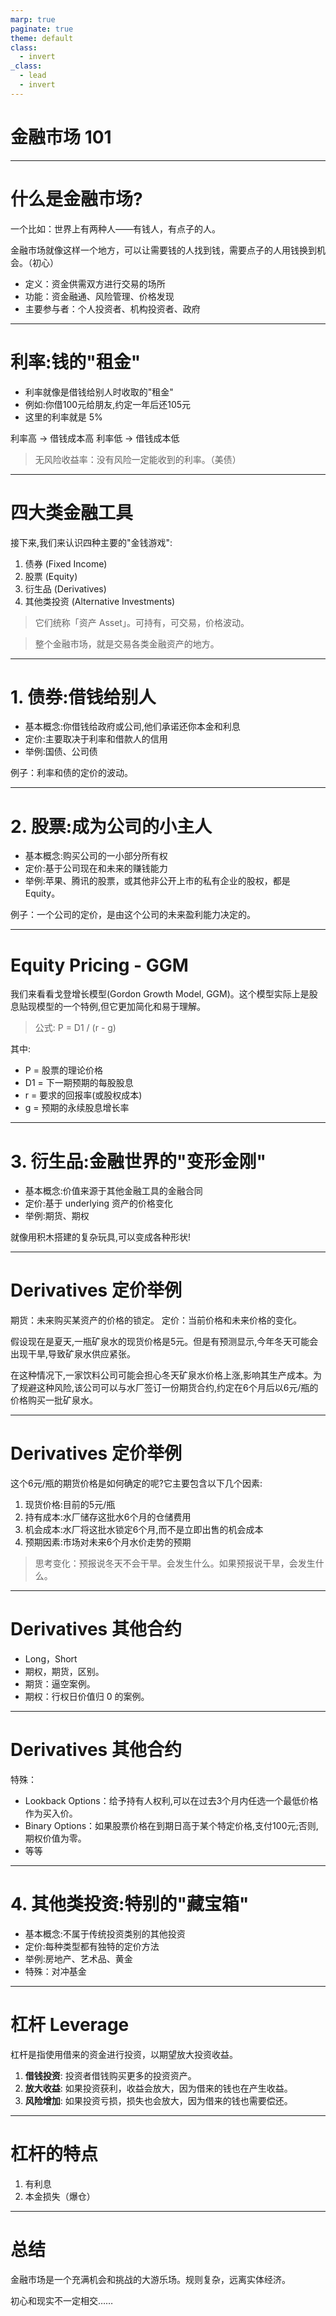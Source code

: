 ```yaml
---
marp: true
paginate: true
theme: default
class:
  - invert
_class:
  - lead
  - invert
---
```


# 金融市场 101

---

# 什么是金融市场?

一个比如：世界上有两种人——有钱人，有点子的人。

金融市场就像这样一个地方，可以让需要钱的人找到钱，需要点子的人用钱换到机会。（初心）

- 定义：资金供需双方进行交易的场所
- 功能：资金融通、风险管理、价格发现
- 主要参与者：个人投资者、机构投资者、政府

---

# 利率:钱的"租金"

- 利率就像是借钱给别人时收取的"租金"
- 例如:你借100元给朋友,约定一年后还105元
- 这里的利率就是 5%

利率高 → 借钱成本高
利率低 → 借钱成本低

> 无风险收益率：没有风险一定能收到的利率。（美债）

---

# 四大类金融工具

接下来,我们来认识四种主要的"金钱游戏":

1. 债券 (Fixed Income)
2. 股票 (Equity)
3. 衍生品 (Derivatives)
4. 其他类投资 (Alternative Investments)

> 它们统称「资产 Asset」。可持有，可交易，价格波动。

> 整个金融市场，就是交易各类金融资产的地方。

---

# 1. 债券:借钱给别人

- 基本概念:你借钱给政府或公司,他们承诺还你本金和利息
- 定价:主要取决于利率和借款人的信用
- 举例:国债、公司债

例子：利率和债的定价的波动。

---

# 2. 股票:成为公司的小主人

- 基本概念:购买公司的一小部分所有权
- 定价:基于公司现在和未来的赚钱能力
- 举例:苹果、腾讯的股票，或其他非公开上市的私有企业的股权，都是 Equity。

例子：一个公司的定价，是由这个公司的未来盈利能力决定的。

---

# Equity Pricing - GGM

我们来看看戈登增长模型(Gordon Growth Model, GGM)。这个模型实际上是股息贴现模型的一个特例,但它更加简化和易于理解。

> 公式: P = D1 / (r - g)

其中:

- P = 股票的理论价格
- D1 = 下一期预期的每股股息
- r = 要求的回报率(或股权成本)
- g = 预期的永续股息增长率

---

# 3. 衍生品:金融世界的"变形金刚"

- 基本概念:价值来源于其他金融工具的金融合同
- 定价:基于 underlying 资产的价格变化
- 举例:期货、期权

就像用积木搭建的复杂玩具,可以变成各种形状!

---

# Derivatives 定价举例

期货：未来购买某资产的价格的锁定。
定价：当前价格和未来价格的变化。

假设现在是夏天,一瓶矿泉水的现货价格是5元。但是有预测显示,今年冬天可能会出现干旱,导致矿泉水供应紧张。

在这种情况下,一家饮料公司可能会担心冬天矿泉水价格上涨,影响其生产成本。为了规避这种风险,该公司可以与水厂签订一份期货合约,约定在6个月后以6元/瓶的价格购买一批矿泉水。

---

# Derivatives 定价举例

这个6元/瓶的期货价格是如何确定的呢?它主要包含以下几个因素:

1. 现货价格:目前的5元/瓶
2. 持有成本:水厂储存这批水6个月的仓储费用
3. 机会成本:水厂将这批水锁定6个月,而不是立即出售的机会成本
4. 预期因素:市场对未来6个月水价走势的预期

> 思考变化：预报说冬天不会干旱。会发生什么。如果预报说干旱，会发生什么。

---

# Derivatives 其他合约

- Long，Short
- 期权，期货，区别。
- 期货：逼空案例。
- 期权：行权日价值归 0 的案例。

---

# Derivatives 其他合约

特殊：

- Lookback Options：给予持有人权利,可以在过去3个月内任选一个最低价格作为买入价。
- Binary Options：如果股票价格在到期日高于某个特定价格,支付100元;否则,期权价值为零。
- 等等

---

# 4. 其他类投资:特别的"藏宝箱"

- 基本概念:不属于传统投资类别的其他投资
- 定价:每种类型都有独特的定价方法
- 举例:房地产、艺术品、黄金
- 特殊：对冲基金

---

# 杠杆 Leverage

杠杆是指使用借来的资金进行投资，以期望放大投资收益。

1. **借钱投资**: 投资者借钱购买更多的投资资产。
2. **放大收益**: 如果投资获利，收益会放大，因为借来的钱也在产生收益。
3. **风险增加**: 如果投资亏损，损失也会放大，因为借来的钱也需要偿还。

---

# 杠杆的特点

1. 有利息
2. 本金损失（爆仓）

---

# 总结

金融市场是一个充满机会和挑战的大游乐场。规则复杂，远离实体经济。

初心和现实不一定相交……